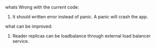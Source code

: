 whats Wrong with the current code:
1. It should written error instead of panic. A panic will crash the app.

what can be improved:
1. Reader replicas can be loadbalance through external load balancer service.
